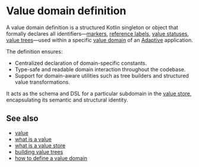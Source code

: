 # Value domain definition

A value domain definition is a structured Kotlin singleton or object that formally declares all 
identifiers—[markers](def://), [reference labels](def://), [value statuses](def://), [value trees](def://)—used
within a specific [value domain](def://) of an [Adaptive](def://) application.

The definition ensures:

- Centralized declaration of domain-specific constants.
- Type-safe and readable domain interaction throughout the codebase.
- Support for domain-aware utilities such as tree builders and structured value transformations.

It acts as the schema and DSL for a particular subdomain in the [value store](def://), 
encapsulating its semantic and structural identity.

## See also

- [value](def://)
- [what is a value](guide://)
- [what is a value store](guide://)
- [building value trees](guide://)
- [how to define a value domain](guide://)